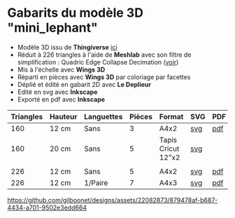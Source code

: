 # Gabarits du modèle 3D "mini_lephant"

- Modèle 3D issu de **Thingiverse** [ici](https://www.thingiverse.com/thing:516938)
- Réduit à 226 triangles à l'aide de **Meshlab** avec son filtre de simplification : Quadric Edge Collapse Decimation ([voir](https://youtu.be/1irJLnVSnrk))
- Mis à l'échelle avec **Wings 3D**
- Réparti en pièces avec **Wings 3D** par coloriage par facettes
- Déplié et édité en gabarit 2D avec **Le Deplieur**
- Edité en svg avec **Inkscape**
- Exporté en pdf avec **Inkscape**

|Triangles|Hauteur|Languettes|Pièces|Format|SVG|PDF|
|---|---|---|---|---|---|---|
|160|12 cm|Sans|3|A4x2|[svg](https://github.com/gilboonet/designs/blob/master/2023/mini_lephant/mile_160_H12_A4x2.svg)|[pdf](https://github.com/gilboonet/designs/blob/master/2023/mini_lephant/mile_160_H12_A4x2.pdf)|
|160|20 cm|Sans|5|Tapis Cricut 12"x2|[svg](https://github.com/gilboonet/designs/blob/master/2023/mini_lephant/mile_160_H20_C2x4.svg)|
||
|226|12 cm|Sans|5|A4x2|[svg](https://github.com/gilboonet/designs/blob/master/2023/mini_lephant/mile_226_H12_A4x2.svg)|[pdf](https://github.com/gilboonet/designs/blob/master/2023/mini_lephant/mile_226_H12_A4x2.pdf)|
|226|12 cm|1/Paire|7|A4x3|[svg](https://github.com/gilboonet/designs/blob/master/2023/mini_lephant/mile_226_H12_lang_A4x3.pdf)|[pdf](https://github.com/gilboonet/designs/blob/master/2023/mini_lephant/mile_226_H12_lang_A4x3.pdf)|

https://github.com/gilboonet/designs/assets/22082873/879478af-b687-4434-a701-9502e3edd664

